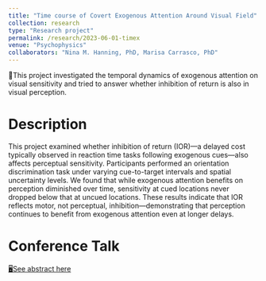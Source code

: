 ```yaml
---
title: "Time course of Covert Exogenous Attention Around Visual Field"
collection: research
type: "Research project"
permalink: /research/2023-06-01-timex
venue: "Psychophysics"
collaborators: "Nina M. Hanning, PhD, Marisa Carrasco, PhD"
---
```


📍This project investigated the temporal dynamics of exogenous attention on visual sensitivity and tried to answer whether inhibition of return is also in visual perception.


Description
======
This project examined whether inhibition of return (IOR)—a delayed cost typically observed in reaction time tasks following exogenous cues—also affects perceptual sensitivity. Participants performed an orientation discrimination task under varying cue-to-target intervals and spatial uncertainty levels. We found that while exogenous attention benefits on perception diminished over time, sensitivity at cued locations never dropped below that at uncued locations. These results indicate that IOR reflects motor, not perceptual, inhibition—demonstrating that perception continues to benefit from exogenous attention even at longer delays.

Conference Talk
======
[🖥See abstract here](https://coms.events/TeaP2025/data/abstracts/en/abstract_0455_0588_0325.html)
